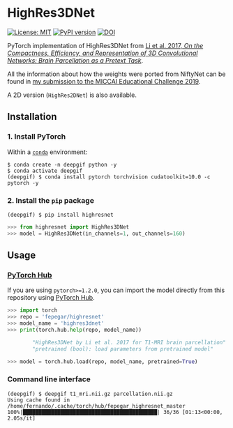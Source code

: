 # HighRes3DNet

[![License: MIT](https://img.shields.io/badge/License-MIT-yellow.svg)](https://opensource.org/licenses/MIT)
[![PyPI version](https://badge.fury.io/py/highresnet.svg)](https://badge.fury.io/py/highresnet)
[![DOI](https://zenodo.org/badge/195385893.svg)](https://zenodo.org/badge/latestdoi/195385893)

PyTorch implementation of HighRes3DNet from [Li et al. 2017,
*On the Compactness, Efficiency, and Representation of
3D Convolutional Networks: Brain Parcellation as a Pretext Task*][li].

All the information about how the weights were ported from NiftyNet can be found
in [my submission to the MICCAI Educational Challenge 2019][mec].

A 2D version (`HighRes2DNet`) is also available.

[li]: https://arxiv.org/pdf/1707.01992.pdf
[mec]: https://nbviewer.jupyter.org/github/fepegar/miccai-educational-challenge-2019/blob/master/Combining_the_power_of_PyTorch_and_NiftyNet.ipynb?flush_cache=true


## Installation

### 1. Install PyTorch

Within a [`conda`][conda] environment:

```shell
$ conda create -n deepgif python -y
$ conda activate deepgif
(deepgif) $ conda install pytorch torchvision cudatoolkit=10.0 -c pytorch -y
```

[conda]: https://docs.conda.io/en/latest/

### 2. Install the `pip` package

```shell
(deepgif) $ pip install highresnet
```

```python
>>> from highresnet import HighRes3DNet
>>> model = HighRes3DNet(in_channels=1, out_channels=160)
```


## Usage

### [PyTorch Hub](https://pytorch.org/hub)

If you are using `pytorch>=1.2.0`, you can import the model
directly from this repository using [PyTorch Hub](https://pytorch.org/hub).

```python
>>> import torch
>>> repo = 'fepegar/highresnet'
>>> model_name = 'highres3dnet'
>>> print(torch.hub.help(repo, model_name))

        "HighRes3DNet by Li et al. 2017 for T1-MRI brain parcellation"
        "pretrained (bool): load parameters from pretrained model"

>>> model = torch.hub.load(repo, model_name, pretrained=True)
```

### Command line interface

```shell
(deepgif) $ deepgif t1_mri.nii.gz parcellation.nii.gz
Using cache found in /home/fernando/.cache/torch/hub/fepegar_highresnet_master
100%|███████████████████████████████████████████| 36/36 [01:13<00:00,  2.05s/it]
```

